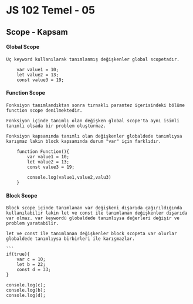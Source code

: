# JS 102 Temel - 05

   ## Scope - Kapsam



    
   #### Global Scope
    
    Üç keyword kullanılarak tanımlanmış değişkenler global scopetadır. 
```
    var value1 = 10;
    let value2 = 13;
    const value3 = 19;
```
   #### Function Scope

    Fonksiyon tanımlandıktan sonra tırnaklı parantez içerisindeki bölüme function scope denilmektedir.

    Fonksiyon içinde tanımlı olan değişken global scope'ta aynı isimli tanımlı olsada bir problem oluşturmaz.

    Fonksiyon kapsamında tanımlı olan değişkenler globaldede tanımlıysa karışmaz lakin block kapsamında durum "var" için farklıdır.
```
    function Function(){
        var value1 = 10;
        let value2 = 13;
        const value3 = 19;

        console.log(value1,value2,valu3)
    }
```

   #### Block Scope

    Block scope içinde tanımlanan var değişkeni dışarıda çağırıldığında kullanılabilir lakin let ve const ile tanımlanan değişkenler dışarıda var olmaz. var keywordü globaldede tanımlıysa değerleri değişir ve problem yaratabilir.

    let ve const ile tanımlanan değişkenler block scopeta var olurlar globaldede tanımlıysa birbirleri ile karışmazlar.
    
    ```
    if(true){
        var c = 10;
        let b = 22;
        const d = 33;
    }

    console.log(c);
    console.log(b);
    console.log(d);
   ```
